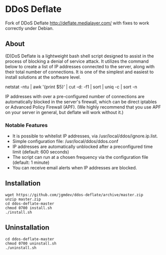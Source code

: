 # DDoS Deflate
Fork of DDoS Deflate http://deflate.medialayer.com/ with 
fixes to work correctly under Debian.

## About

(D)DoS Deflate is a lightweight bash shell script designed to assist in 
the process of blocking a denial of service attack. It utilizes the 
command below to create a list of IP addresses connected to the server, 
along with their total number of connections. It is one of the simplest 
and easiest to install solutions at the software level.

netstat -ntu | awk '{print $5}' | cut -d: -f1 | sort | uniq -c | sort -n

IP addresses with over a pre-configured number of connections are 
automatically blocked in the server's firewall, which can be direct 
iptables or Advanced Policy Firewall (APF). (We highly recommend that 
you use APF on your server in general, but deflate will work without it.)

### Notable Features

* It is possible to whitelist IP addresses, via /usr/local/ddos/ignore.ip.list.
* Simple configuration file: /usr/local/ddos/ddos.conf
* IP addresses are automatically unblocked after a preconfigured time limit (default: 600 seconds)
* The script can run at a chosen frequency via the configuration file (default: 1 minute)
* You can receive email alerts when IP addresses are blocked.

## Installation

```
wget https://github.com/jgmdev/ddos-deflate/archive/master.zip
unzip master.zip
cd ddos-deflate-master
chmod 0700 install.sh
./install.sh
```

## Uninstallation

```
cd ddos-deflate-master
chmod 0700 uninstall.sh
./uninstall.sh
```
